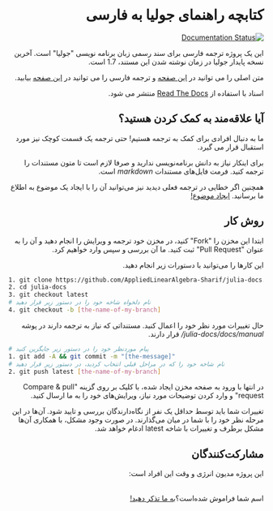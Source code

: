 <div dir="rtl">

کتابچه راهنمای جولیا به فارسی
==========================

[![Documentation Status](https://readthedocs.org/projects/julia-docs/badge/?version=latest)](http://julia-docs.readthedocs.org/fa/latest/?badge=latest)

این یک پروژه ترجمه فارسی برای سند رسمی زبان برنامه نویسی "جولیا" است. آخرین نسخه پایدار جولیا در زمان نوشته شدن این مستند، 1.7 است.

متن اصلی را می توانید در [این صفحه](http://docs.julialang.org) و ترجمه فارسی را می توانید در [این صفحه](https://julia-docs.readthedocs.io/) بیابید.

اسناد با استفاده از [Read The Docs](https://readthedocs.org/projects/julia-docs) منتشر می شود.

## آیا علاقه‌مند به کمک کردن هستید؟

ما به دنبال افرادی برای کمک به ترجمه هستیم! حتی ترجمه یک قسمت کوچک نیز مورد استقبال قرار می گیرد.

برای اینکار نیاز به دانش برنامه‌نویسی ندارید و صرفا لازم است تا متون مستندات را ترجمه کنید.
فرمت فایل‌های مستندات *markdown* است.

همچنین اگر خطایی در ترجمه فعلی دیدید نیز می‌توانید آن را با ایجاد یک موضوع به اطلاع ما برسانید. [ایجاد موضوع!](https://github.com/amir-ni/julia-docs/issues/new)

## روش کار

ابتدا این مخزن را "Fork" کنید، در مخزن خود ترجمه و ویرایش را انجام دهید و آن را به عنوان "Pull Request" ثبت کنید. ما آن بررسی و سپس وارد خواهیم کرد.

این کارها را می‌توانید با دستورات زیر انجام دهید.
<div dir="ltr">

```bash
1. git clone https://github.com/AppliedLinearAlgebra-Sharif/julia-docs.git
2. cd julia-docs
3. git checkout latest
# نام دلخواه شاخه خود را در دستور زیر قرار دهید
4. git checkout -b [the-name-of-my-branch]
```

</div>

حال تغییرات مورد نظر خود را اعمال کنید.  مستنداتی که نیاز به ترجمه دارند در پوشه *julia-docs/docs/manual/* قرار دارند.


<div dir="ltr">

```bash
# پیام موردنظر خود را در دستور زیر جایگزین کنید
1. git add -A && git commit -m "[the-message]"
# نام شاخه خود را که در مراحل قبلی انتخاب کردید، در دستور زیر قرار دهید
2. git push latest [the-name-of-my-branch]
```

</div>

در انتها با ورود به صفحه مخزن ایجاد شده، با کلیک بر روی گزینه "Compare & pull request" و وارد کردن توضیحات مورد نیاز، ویرایش‌های خود را به ما ارسال کنید.

تغییرات شما باید توسط حداقل یک نفر از نگاه‌دارندگان بررسی و تایید شود. آن‌ها در این مرحله نظر خود را با شما در میان می‌گذارند. در صورت وجود مشکل، با همکاری آن‌ها مشکل برطرف و تغییرات با شاخه latest ادغام خواهد شد.


## مشارکت‌کنندگان

این پروژه مدیون انرژی و وقت این افراد است:

<table>
  <tr>
    
  </tr>
</table>

اسم شما فراموش شده‌است؟‌[به ما تذکر دهید!](https://github.com/amir-ni/julia-docs/issues/new)

</div>
